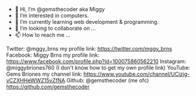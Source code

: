 - 👋 Hi, I’m @gemsthecoder aka Miggy
- 👀 I’m interested in computers.
- 🌱 I’m currently learning web development & programming.
- 💞️ I’m looking to collaborate on ...
- 📫 How to reach me ...

Twitter: @mggy_brns my profile link: https://twitter.com/mggy_brns
Facebook: Miggy Brns my profile link: https://www.facebook.com/profile.php?id=100075860562210
Instagram: @miggybriones760 (I don't know how to get my own profile link)
YouTube: Gems Briones my channel link: https://www.youtube.com/channel/UCizjg-vCZXHHeWWZ15vZfNA
Github: @gemsthecoder (me ofc) https://github.com/gemsthecoder


<!---
gemsthecoder/gemsthecoder is a ✨ special ✨ repository because its `README.md` (this file) appears on your GitHub profile.
You can click the Preview link to take a look at your changes.
--->
